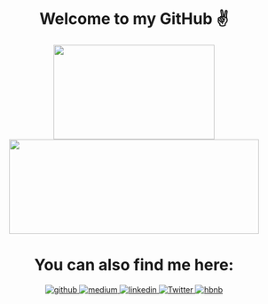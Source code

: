 # <div align="center"> Welcome to my GitHub ✌ </div>

<div align="center">
<img width="290" height="170" src="https://github-readme-stats.vercel.app/api/top-langs/?username=zararthustra&theme=merko&layout=compact&hide=M,Ruby,c%2B%2B,MATLAB">
<img width="450" height="170" src="https://github-readme-stats.vercel.app/api?username=zararthustra&theme=merko&show_icons=true&hide=stars,prs,issues">
</div>

# <div align="center"> You can also find me here: </div>

<div align="center">
  <a href="https://github.com/zararthustra" target="_blank">
    <img src=https://img.shields.io/badge/github-%2324292e.svg?&style=for-the-badge&logo=github&logoColor=white alt=github style="margin-bottom: 5px;" />
  </a>
  <a href="https://medium.com/@arthmayer/" target="_blank">
    <img src=https://img.shields.io/badge/medium-%23292929.svg?&style=for-the-badge&logo=medium&logoColor=white alt=medium style="margin-bottom: 5px;" />
  </a> 
  <a href="https://www.linkedin.com/in/mayerarthur/" target="_blank">
    <img src=https://img.shields.io/badge/linkedin-%231E77B5.svg?&style=for-the-badge&logo=linkedin&logoColor=white alt=linkedin style="margin-bottom: 5px;" />
  </a>
  <a href="https://twitter.com/MayerArthur1">
    <img alt="Twitter" src="https://img.shields.io/badge/Twitter-1DA1F2?logo=twitter&logoColor=white&style=for-the-badge"/>
  </a>
  <a href="https://twitter.com/MayerArthur1">
     <img src=https://img.shields.io/badge/HBNB_(work_in_progress)-%23992929.svg?&style=for-the-badge&logo=airbnb&logoColor=white alt=hbnb style="margin-bottom: 5px;" />
  </a>
</div>
